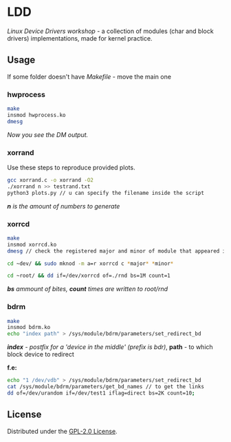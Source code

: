 # LDD

*Linux Device Drivers workshop* - a collection of modules (char and block drivers) implementations, made for kernel practice. 

## Usage

If some folder doesn't have *Makefile* - move the main one

### hwprocess

```bash
make
insmod hwprocess.ko
dmesg
```
*Now you see the DM output.*

### xorrand 
Use these steps to reproduce provided plots.
```bash
gcc xorrand.c -o xorrand -O2
./xorrand n >> testrand.txt
python3 plots.py // u can specify the filename inside the script
```
***n** is the amount of numbers to generate* 

### xorrcd 

```bash
make 
insmod xorrcd.ko
dmesg // check the registered major and minor of module that appeared in dev/

cd ~dev/ && sudo mknod -m a=r xorrcd c *major* *minor*

cd ~root/ && dd if=/dev/xorrcd of=./rnd bs=1M count=1
```
***bs** ammount of bites, **count** times are written to root/rnd*

### bdrm

```bash
make
insmod bdrm.ko
echo "index path" > /sys/module/bdrm/parameters/set_redirect_bd
```
***index** - postfix for a 'device in the middle' (prefix is bdr)*, **path** - to which block device to redirect

**f.e:**
```bash
echo "1 /dev/vdb" > /sys/module/bdrm/parameters/set_redirect_bd
cat /sys/module/bdrm/parameters/get_bd_names // to get the links
dd of=/dev/urandom if=/dev/test1 iflag=direct bs=2K count=10;
```

## License

Distributed under the [GPL-2.0 License](https://github.com/qrutyy/ldd/blob/main/LICENSE). 
